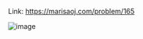 Link: https://marisaoj.com/problem/165

![image](https://github.com/user-attachments/assets/62b09619-1693-4574-8d91-af5597160c82)
